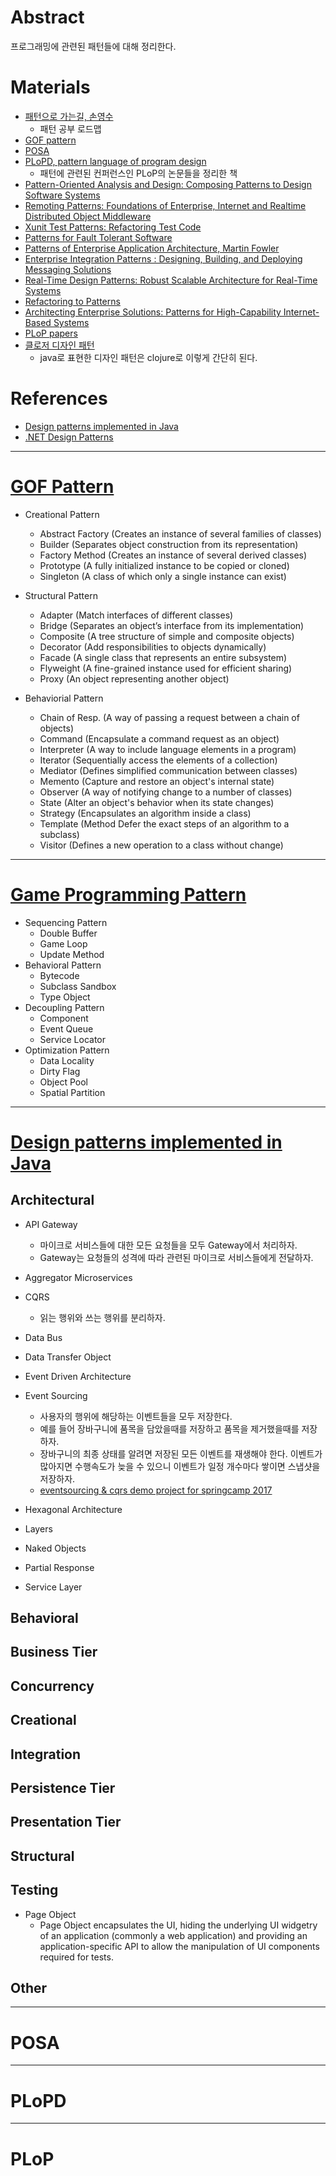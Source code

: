 # Abstract

프로그래밍에 관련된 패턴들에 대해 정리한다.

# Materials

* [패턴으로 가는길, 손영수](http://www.devpia.com/MAEUL/Contents/Detail.aspx?BoardID=70&MAEULNO=28&no=187&page=1)
  *  패턴 공부 로드맵
* [GOF pattern]()
* [POSA]()
* [PLoPD, pattern language of program design](http://wiki.c2.com/?PatternLanguagesOfProgramDesign)
  * 패턴에 관련된 컨퍼런스인 PLoP의 논문들을 정리한 책
* [Pattern-Oriented Analysis and Design: Composing Patterns to Design Software Systems](http://www.kangcom.com/sub/view.asp?sku=200309010011)
* [Remoting Patterns: Foundations of Enterprise, Internet and Realtime Distributed Object Middleware](http://www.kangcom.com/sub/view.asp?sku=200410040309)
* [Xunit Test Patterns: Refactoring Test Code](http://www.kangcom.com/sub/view.asp?sku=200612280010)
* [Patterns for Fault Tolerant Software](http://www.kangcom.com/sub/view.asp?sku=200712160009)
* [Patterns of Enterprise Application Architecture, Martin Fowler](http://www.kangcom.com/sub/view.asp?sku=200212100028)
* [Enterprise Integration Patterns : Designing, Building, and Deploying Messaging Solutions](http://www.kangcom.com/sub/view.asp?sku=200310160006)
* [Real-Time Design Patterns: Robust Scalable Architecture for Real-Time Systems](http://www.kangcom.com/sub/view.asp?sku=200403300020)
* [Refactoring to Patterns](http://www.kangcom.com/sub/view.asp?sku=200406140003)
* [Architecting Enterprise Solutions: Patterns for High-Capability Internet-Based Systems](http://www.kangcom.com/sub/view.asp?sku=200410040307)
* [PLoP papers](http://www.hillside.net/index.php/past-plop-conferences)
* [클로저 디자인 패턴](http://clojure.or.kr/docs/clojure-and-gof-design-patterns.html)
  * java로 표현한 디자인 패턴은 clojure로 이렇게 간단히 된다.

# References

* [Design patterns implemented in Java](http://java-design-patterns.com/)
* [.NET Design Patterns](http://dofactory.com/net/design-patterns)

---

# [GOF Pattern](http://www.dofactory.com/net/design-patterns)
  
- Creational Pattern
  - Abstract Factory	(Creates an instance of several families of classes)
  - Builder	(Separates object construction from its representation)
  - Factory Method	(Creates an instance of several derived classes)
  - Prototype	(A fully initialized instance to be copied or cloned)
  - Singleton	(A class of which only a single instance can exist)    

- Structural Pattern
  - Adapter	(Match interfaces of different classes)
  - Bridge	(Separates an object’s interface from its implementation)
  - Composite	(A tree structure of simple and composite objects)
  - Decorator	(Add responsibilities to objects dynamically)
  - Facade	(A single class that represents an entire subsystem)
  - Flyweight	(A fine-grained instance used for efficient sharing)
  - Proxy	(An object representing another object)

- Behaviorial Pattern
  - Chain of Resp.	(A way of passing a request between a chain of objects)
  - Command	(Encapsulate a command request as an object)
  - Interpreter	(A way to include language elements in a program)
  - Iterator	(Sequentially access the elements of a collection)
  - Mediator	(Defines simplified communication between classes)
  - Memento	(Capture and restore an object's internal state)
  - Observer	(A way of notifying change to a number of classes)
  - State	(Alter an object's behavior when its state changes)
  - Strategy	(Encapsulates an algorithm inside a class)
  - Template (Method	Defer the exact steps of an algorithm to a subclass)
  - Visitor	(Defines a new operation to a class without change)
    
---

# [Game Programming Pattern](http://gameprogrammingpatterns.com/contents.html)

- Sequencing Pattern
  - Double Buffer
  - Game Loop
  - Update Method
- Behavioral Pattern
  - Bytecode
  - Subclass Sandbox
  - Type Object
- Decoupling Pattern
  - Component
  - Event Queue
  - Service Locator
- Optimization Pattern
  - Data Locality
  - Dirty Flag
  - Object Pool
  - Spatial Partition

---

# [Design patterns implemented in Java](http://java-design-patterns.com/)

## Architectural

- API Gateway
  - 마이크로 서비스들에 대한 모든 요청들을 모두 Gateway에서 처리하자.
  - Gateway는 요청들의 성격에 따라 관련된 마이크로 서비스들에게 전달하자.

- Aggregator Microservices

- CQRS
  - 읽는 행위와 쓰는 행위를 분리하자.

- Data Bus

- Data Transfer Object

- Event Driven Architecture

- Event Sourcing
  - 사용자의 행위에 해당하는 이벤트들을 모두 저장한다.
  - 예를 들어 장바구니에 품목을 담았을때를 저장하고 품목을 제거했을때를 저장하자.
  - 장바구니의 최종 상태를 알려면 저장된 모든 이벤트를 재생해야 한다. 이벤트가 많아지면 수행속도가 늦을 수 있으니 이벤트가 일정 개수마다 쌓이면 스냅샷을 저장하자.
  - [eventsourcing & cqrs demo project for springcamp 2017](https://github.com/jaceshim/springcamp2017)

- Hexagonal Architecture

- Layers

- Naked Objects

- Partial Response

- Service Layer

## Behavioral

## Business Tier

## Concurrency

## Creational

## Integration

## Persistence Tier

## Presentation Tier

## Structural

## Testing

- Page Object
  - Page Object encapsulates the UI, hiding the underlying UI widgetry
    of an application (commonly a web application) and providing an
    application-specific API to allow the manipulation of UI
    components required for tests.
  
## Other

---

# POSA

---

# PLoPD

---

# PLoP
